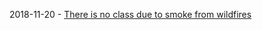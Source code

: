 2018-11-20 - [There is no class due to smoke from wildfires](https://myusf.usfca.edu/news-releases/resources-for-those-affected-by-california-fires?utm_source=usftwitter&utm_medium=social&utm_campaign=campfire)